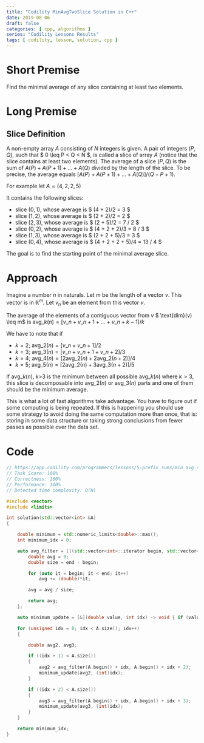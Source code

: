 ```yaml
---
title: "Codility MinAvgTwoSlice Solution in C++"
date: 2019-08-06
draft: false
categories: [ cpp, algorithms ]
series: "Codility Lessons Results"
tags: [ codility, lesson, solution, cpp ]
---
```


# Short Premise

Find the minimal average of any slice containing at least two elements.

# Long Premise

## Slice Definition

A non-empty array $A$ consisting of $N$ integers is given. A pair of integers $(P, Q)$, such that $ 0 \leq P < Q < N $, is called a slice of array $A$ (notice that the slice contains at least two elements). The average of a slice $(P, Q)$ is the sum of $A(P) + A(P + 1) + ... + A(Q)$ divided by the length of the slice. To be precise, the average equals $[A(P) + A(P + 1) + ... + A(Q)] / (Q − P + 1)$.

For example let $A = (4,2,2,5)$

It contains the following slices:

- slice $(0,1)$,  whose average is $ (4 + 2)/2 = 3 $
- slice $(1,2)$,  whose average is $ (2 + 2)/2 = 2 $
- slice $(2,3)$,  whose average is $ (2 + 5)/2 = 7 / 2 $
- slice $(0,2)$,  whose average is $ (4 + 2 + 2)/3 = 8 / 3 $
- slice $(1,3)$,  whose average is $ (2 + 2 + 5)/3 = 3 $
- slice $(0,4)$,  whose average is $ (4 + 2 + 2 + 5)/4 = 13 / 4 $

The goal is to find the starting point of the minimal average slice.

# Approach

Imagine a number $n$ in naturals. Let $m$ be the length of a vector $v$. This vector is in $\mathbb{R}^m$. Let $v_n$ be an element from this vector $v$.

The average of the elements of a contiguous vector from $v$ $ \text{dim}(v) \leq m$ is $\text{avg}\_k(n) = [ v\_n + v\_{n+1} + \ldots + v\_{n+k-1} ] / k$

We have to note that if

- $k = 2$; $\text{avg}\_2(n) = [ v\_n+v\_{n+1} ]/2$
- $k = 3$; $\text{avg}\_3(n) = [ v\_n+v\_{n+1}+v\_{n+2} ]/3$
- $k = 4$; $\text{avg}\_4(n) = [ 2\text{avg}\_2(n)+2\text{avg}\_2(n+2) ]/4$
- $k = 5$; $\text{avg}\_5(n) = [ 2\text{avg}\_2(n)+3\text{avg}\_3(n+2) ]/5$

If $\text{avg}\_k(n)$, k>3 is the minimum between all possible $\text{avg}\_k(n)$ where $k>3$, this slice is decomposable into $\text{avg}\_2(n)$ or $\text{avg}\_3(n)$ parts and one of them should be the minimum average.

This is what a lot of fast algorithms take advantage. You have to figure out if some computing is being repeated. If this is happening you should use some strategy to avoid doing the same computation more than once, that is: storing in some data structure or taking strong conclusions from fewer passes as possible over the data set.

# Code

```cpp
// https://app.codility.com/programmers/lessons/5-prefix_sums/min_avg_two_slice/
// Task Score: 100%
// Correctness: 100%
// Performance: 100%
// Detected time complexity: O(N)

#include <vector>
#include <limits>

int solution(std::vector<int> &A)
{

	double minimum = std::numeric_limits<double>::max();
	int minimum_idx = 0;

	auto avg_filter = [](std::vector<int>::iterator begin, std::vector<int>::iterator end) -> double {
		double avg = 0;
		double size = end - begin;

		for (auto it = begin; it < end; it++)
			avg += (double)*it;

		avg = avg / size;

		return avg;
	};

	auto minimum_update = [&](double value, int idx) -> void { if (value < minimum) { minimum = value; minimum_idx = idx; } };

	for (unsigned idx = 0; idx < A.size(); idx++)
	{

		double avg2, avg3;

		if ((idx + 1) < A.size())
		{
			avg2 = avg_filter(A.begin() + idx, A.begin() + idx + 2);
			minimum_update(avg2, (int)idx);
		}

		if ((idx + 2) < A.size())
		{
			avg3 = avg_filter(A.begin() + idx, A.begin() + idx + 3);
			minimum_update(avg3, (int)idx);
		}
	}

	return minimum_idx;
}
```